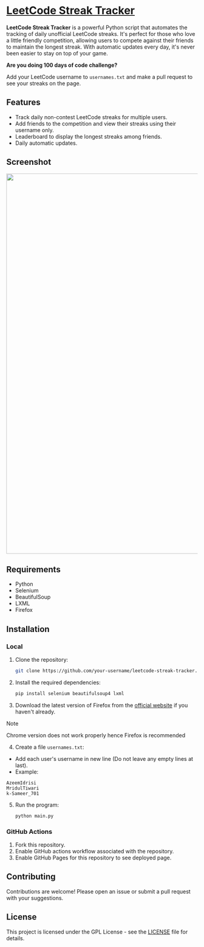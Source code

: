 # [LeetCode Streak Tracker](https://azeemidrisi.github.io/LeetCode-Streak-Tracker/)

__LeetCode Streak Tracker__ is a powerful Python script that automates the tracking of daily unofficial LeetCode streaks. It's perfect for those who love a little friendly competition, allowing users to compete against their friends to maintain the longest streak. With automatic updates every day, it's never been easier to stay on top of your game.

**Are you doing 100 days of code challenge?**

Add your LeetCode username to `usernames.txt` and make a pull request to see your streaks on the page.

## Features

- Track daily non-contest LeetCode streaks for multiple users.
- Add friends to the competition and view their streaks using their username only.
- Leaderboard to display the longest streaks among friends.
- Daily automatic updates.

## Screenshot
<img width="1000px" src="https://github.com/AzeemIdrisi/LeetCode-Streak-Tracker/assets/112647789/a3db31e0-4adb-4a05-b360-f262b40d218e"/>

## Requirements

- Python
- Selenium
- BeautifulSoup
- LXML
- Firefox

## Installation
### Local
1. Clone the repository:

   ```sh
   git clone https://github.com/your-username/leetcode-streak-tracker.git
   ```

2. Install the required dependencies:

   ```sh
   pip install selenium beautifulsoup4 lxml
   ```

3. Download the latest version of Firefox from the [official website](https://www.mozilla.org/en-US/firefox/new/) if you haven't already.

> [!NOTE] 
> Chrome version does not work properly hence Firefox is recommended

4. Create a file `usernames.txt`:
- Add each user's username in new line (Do not leave any empty lines at last).
- Example:
```
AzeemIdrisi
MridulTiwari
k-Sameer_701
```

5. Run the program:

   ```sh
   python main.py
   ```

### GitHub Actions
1. Fork this repository.
2. Enable GitHub actions workflow associated with the repository.
3. Enable GitHub Pages for this repository to see deployed page.

## Contributing

Contributions are welcome! Please open an issue or submit a pull request with your suggestions.

## License

This project is licensed under the GPL License - see the [LICENSE](LICENSE) file for details.

